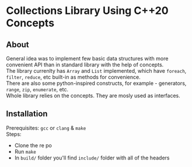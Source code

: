 # Collections Library Using C++20 Concepts

## About
General idea was to implement few basic data structures with more convenient API than in standard library with the help of concepts.  
The library currenlty has `Array` and `List` implemented, which have `foreach`, `filter`, `reduce`, etc built-in as methods for convenience.  
There are also some python-inspired constructs, for example - generators, `range`, `zip`, `enumerate`, etc.  
Whole library relies on the concepts. They are mosly used as interfaces.  

## Installation
Prerequisites: `gcc` or `clang` & `make`  
Steps:  
 - Clone the re  po
 - Run `make`  
 - In `build/` folder you'll find `include/` folder with all of the headers  
